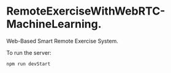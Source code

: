 # RemoteExerciseWithWebRTC-MachineLearning.
Web-Based Smart Remote Exercise  System.

To run the server:
```
npm run devStart
```

